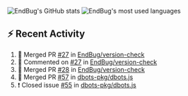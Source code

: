 ![EndBug's GitHub stats](https://github-readme-stats.vercel.app/api?username=endbug&show_icons=true)
![EndBug's most used languages](https://github-readme-stats.vercel.app/api/top-langs/?username=endbug&layout=compact)

## ⚡ Recent Activity

<!--START_SECTION:activity-->
1. 🎉 Merged PR [#27](https://github.com//EndBug/version-check/pull/27) in [EndBug/version-check](https://github.com//EndBug/version-check)
2. 💬 Commented on [#27](https://github.com//EndBug/version-check/issues/27) in [EndBug/version-check](https://github.com//EndBug/version-check)
3. 🎉 Merged PR [#28](https://github.com//EndBug/version-check/pull/28) in [EndBug/version-check](https://github.com//EndBug/version-check)
4. 🎉 Merged PR [#57](https://github.com//dbots-pkg/dbots.js/pull/57) in [dbots-pkg/dbots.js](https://github.com//dbots-pkg/dbots.js)
5. ❗️ Closed issue [#55](https://github.com//dbots-pkg/dbots.js/issues/55) in [dbots-pkg/dbots.js](https://github.com//dbots-pkg/dbots.js)
<!--END_SECTION:activity-->
